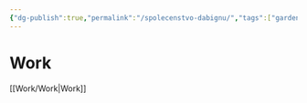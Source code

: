 ```yaml
---
{"dg-publish":true,"permalink":"/spolecenstvo-dabignu/","tags":["gardenEntry"]}
---
```


# Work
[[Work/Work\|Work]]